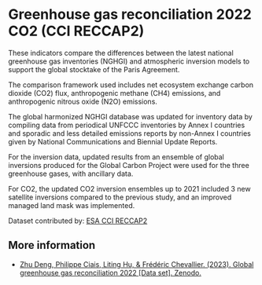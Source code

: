 # Greenhouse gas reconciliation 2022 CO2 (CCI RECCAP2)

These indicators compare the differences between the latest national greenhouse gas inventories (NGHGI) and atmospheric inversion models to support the global stocktake of the Paris Agreement.

The comparison framework used includes net ecosystem exchange carbon dioxide (CO2) flux, anthropogenic methane (CH4) emissions, and anthropogenic nitrous oxide (N2O) emissions.

The global harmonized NGHGI database was updated for inventory data by compiling data from periodical UNFCCC inventories by Annex I countries and sporadic and less detailed emissions reports by non-Annex I countries given by National Communications and Biennial Update Reports.

For the inversion data, updated results from an ensemble of global inversions produced for the Global Carbon Project were used for the three greenhouse gases, with ancillary data.

For CO2, the updated CO2 inversion ensembles up to 2021 included 3 new satellite inversions compared to the previous study, and an improved managed land mask was implemented.

Dataset contributed by: [ESA CCI RECCAP2](https://climate.esa.int/en/projects/reccap-2/)

## More information

- [Zhu Deng, Philippe Ciais, Liting Hu, & Frédéric Chevallier. (2023). Global greenhouse gas reconciliation 2022 [Data set]. Zenodo.](https://doi.org/10.5281/zenodo.8325356)
